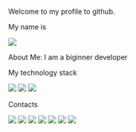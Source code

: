 Welcome to my profile to github.

My name is

 <img src="https://img.shields.io/badge/Nurseit-black?style=for-the-badge&logo=&logoColor=FFFAFA" />
 
 About Me: I am a biginner developer
 
 My technology stack

<img src="https://img.shields.io/badge/HTML-black?style=for-the-badge&logo=HTML5&logoColor=E34F26" /> <img src="https://img.shields.io/badge/CSS-black?style=for-the-badge&logo=CSS3&logoColor=1572B6" /> <img src="https://img.shields.io/badge/javaScript-black?style=for-the-badge&logo=JavaScript&logoColor=F7DF1E" />

Contacts

<img src="https://img.shields.io/badge/Instaagram-black?style=for-the-badge&logo=Instagram&logoColor=E4405F" /> <img src="https://img.shields.io/badge/Telegram-black?style=for-the-badge&logo=Telegram&logoColor=26A5E4" /> <img src="https://img.shields.io/badge/WhatsApp-black?style=for-the-badge&logo=WhatsApp&logoColor=25D366" /> <img src="https://img.shields.io/badge/VK-black?style=for-the-badge&logo=VK&logoColor=0077FF" /> <img src="https://img.shields.io/badge/Facebook-black?style=for-the-badge&logo=Facebook&logoColor=1877F2" /> <img src="https://img.shields.io/badge/TikTok-black?style=for-the-badge&logo=TikTok&logoColor=fff" />  <img src="https://img.shields.io/badge/Twitter-black?style=for-the-badge&logo=Twitter&logoColor=1DA1F2" /> 


